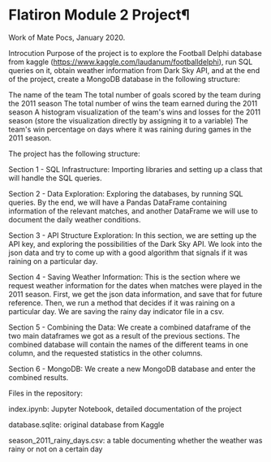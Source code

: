 # Flatiron Module 2 Project¶
Work of Mate Pocs, January 2020.

Introcution
Purpose of the project is to explore the Football Delphi database from kaggle (https://www.kaggle.com/laudanum/footballdelphi), run SQL queries on it, obtain weather information from Dark Sky API, and at the end of the project, create a MongoDB database in the following structure:

The name of the team
The total number of goals scored by the team during the 2011 season
The total number of wins the team earned during the 2011 season
A histogram visualization of the team's wins and losses for the 2011 season (store the visualization directly by assigning it to a variable)
The team's win percentage on days where it was raining during games in the 2011 season.

The project has the following structure:

Section 1 - SQL Infrastructure: Importing libraries and setting up a class that will handle the SQL queries.

Section 2 - Data Exploration: Exploring the databases, by running SQL queries. By the end, we will have a Pandas DataFrame containing information of the relevant matches, and another DataFrame we will use to document the daily weather conditions.

Section 3 - API Structure Exploration: In this section, we are setting up the API key, and exploring the possibilities of the Dark Sky API. We look into the json data and try to come up with a good algorithm that signals if it was raining on a particular day.

Section 4 - Saving Weather Information: This is the section where we request weather information for the dates when matches were played in the 2011 season. First, we get the json data information, and save that for future reference. Then, we run a method that decides if it was raining on a particular day. We are saving the rainy day indicator file in a csv.

Section 5 - Combining the Data: We create a combined dataframe of the two main dataframes we got as a result of the previous sections. The combined database will contain the names of the different teams in one column, and the requested statistics in the other columns.

Section 6 - MongoDB: We create a new MongoDB database and enter the combined results.

Files in the repository:

index.ipynb: Jupyter Notebook, detailed documentation of the project 

database.sqlite: original database from Kaggle

season_2011_rainy_days.csv: a table documenting whether the weather was rainy or not on a certain day
